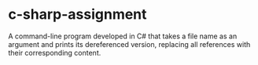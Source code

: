 # c-sharp-assignment
A command-line program developed in C# that takes a file name as an argument and prints its dereferenced version, replacing all references with their corresponding content.
